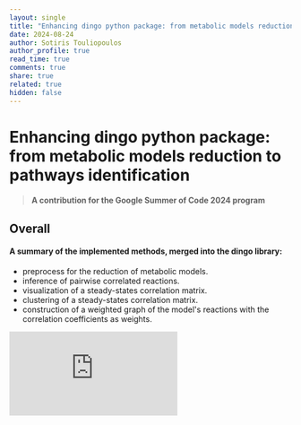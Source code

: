 ```yaml
---
layout: single
title: "Enhancing dingo python package: from metabolic models reduction to pathways identification"
date: 2024-08-24
author: Sotiris Touliopoulos
author_profile: true
read_time: true
comments: true
share: true
related: true
hidden: false
---
```



# Enhancing dingo python package: from metabolic models reduction to pathways identification

> #### A contribution for the Google Summer of Code 2024 program

## Overall

#### A summary of the implemented methods, merged into the dingo library:

- preprocess for the reduction of metabolic models.
- inference of pairwise correlated reactions.
- visualization of a steady-states correlation matrix.
- clustering of a steady-states correlation matrix.
- construction of a weighted graph of the model's reactions with the correlation coefficients as weights.


![graph](https://github.com/SotirisTouliopoulos/geomscale.github.io/blob/gsoc-2024-flux-sampling/_posts/figures/graph_plot.html)
